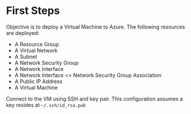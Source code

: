 # First Steps

Objective is to deploy a Virtual Machine to Azure. The following resources are deployed:
- A Resource Group
- A Virtual Network 
- A Subnet
- A Network Security Group
- A Network Interface
- A Network Interface <> Network Security Group Association
- A Public IP Address
- A Virtual Machine 

Connect to the VM using SSH and key pair. This configuration assumes a key resides at `~/.ssh/id_rsa.pub`
